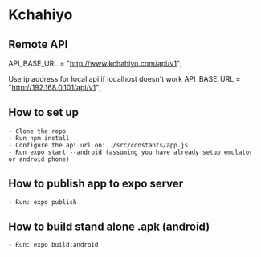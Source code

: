 # Kchahiyo 

## Remote API
API_BASE_URL = "http://www.kchahiyo.com/api/v1";

Use ip address for local api if localhost doesn't work
API_BASE_URL = "http://192.168.0.101/api/v1";

## How to set up
    - Clone the repo
    - Run npm install
    - Configure the api url on: ./src/constants/app.js
    - Run expo start --android (assuming you have already setup emulator or android phone)
    
## How to publish app to expo server
    - Run: expo publish
    
## How to build stand alone .apk (android)
    - Run: expo build:android
